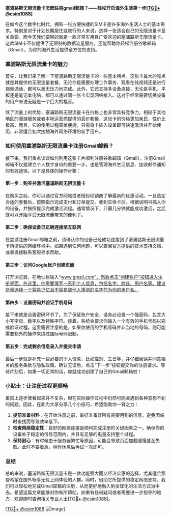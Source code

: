 **塞浦路斯无限流量卡怎麽註冊gmail郵箱？——轻松开启海外生活第一步[[TG💪+ @esim1088](https://t.me/s/esim1088)]**

在如今这个数字化时代，拥有一张方便快捷的SIM卡是许多海外生活人士的基本需求。特别是对于计划长期居住或旅行的人来说，选择一张适合自己的无限流量卡至关重要。而今天我们要聊的就是一款非常实用且广受欢迎的塞浦路斯无限流量卡。这款SIM卡不仅提供了无限制的数据流量服务，还能帮助你轻松注册谷歌邮箱（Gmail），为你的海外生活提供全方位的支持。

### 塞浦路斯无限流量卡的魅力

首先，让我们来了解一下塞浦路斯无限流量卡的一些基本特点。这张卡最大的亮点就是其提供的无限流量套餐，无论你是需要处理工作事务、观看在线视频还是进行视频通话，都可以毫无压力地完成。此外，它还支持多设备连接，无论是手机、平板还是笔记本电脑，都可以通过同一张卡实现网络接入。这对于经常需要切换设备的用户来说无疑是一个巨大的福音。

除了流量上的优势，塞浦路斯无限流量卡在价格上也非常具有竞争力。相较于其他地区的漫游服务或者本地运营商提供的高价套餐，这张卡的价格更加亲民，性价比极高。而且，它的使用过程简单便捷，只需将卡插入设备即可快速激活并开始使用，非常适合初次接触海外网络环境的新手用户。

### 如何使用塞浦路斯无限流量卡注册Gmail邮箱？

接下来，我们重点谈谈如何利用这张卡片顺利注册谷歌邮箱（Gmail）。注册Gmail邮箱不仅是建立个人数字身份的重要一步，也是管理海外生活信息、接收邮件通知的有效途径。以下是具体的操作步骤：

#### 第一步：购买并激活塞浦路斯无限流量卡
在购买之前，你可以通过官方网站或者授权经销商了解最新的优惠活动。一旦选定合适的套餐后，按照指示完成支付和订单提交。收到实体卡后，根据说明书插入你的设备，并按照提示完成激活流程。通常情况下，只需几分钟就能成功激活，之后就可以开始享受无限流量带来的便利了。

#### 第二步：确保设备已正确连接至互联网
在尝试注册Gmail邮箱之前，请确认你的设备已经成功连接到了塞浦路斯无限流量卡所提供的网络环境中。如果遇到任何问题，可以查阅官方提供的技术支持文档，或者直接联系客服寻求帮助。

#### 第三步：访问Google账户创建页面
打开浏览器，在地址栏输入“www.gmail.com”，然后点击“创建账户”按钮进入注册界面。在这里，你需要填写一系列个人信息，包括名字、姓氏、用户名等。建议尽量选择一个容易记忆且不容易被他人猜测的名字作为你的用户名。

#### 第四步：设置密码并验证手机号码
接下来就是设置密码环节了。为了保证账户安全，请务必设置一个强密码，包含大小写字母、数字以及特殊字符。接着，系统会要求你输入一个有效的手机号码以完成验证过程。这里需要注意的是，如果你使用的手机号码并非当地的号码，则可能需要额外的操作来绕过国际号码限制。

#### 第五步：完成剩余信息录入并提交申请
最后一步就是补充一些必要的个人信息，比如性别、生日等，并仔细阅读并同意相关的服务条款与隐私政策。确认无误后，点击“下一步”按钮提交你的注册请求。等待片刻后，如果一切正常的话，你就成功创建了自己的Gmail邮箱啦！

### 小贴士：让注册过程更顺畅
虽然上述步骤看起来并不复杂，但在实际操作过程中仍然可能会遇到各种意想不到的问题。因此，在此为大家分享几个小技巧，希望能助你一臂之力：

1. **提前准备材料**：在开始注册之前，最好准备好所有需要用到的信息，避免因临时查找而导致效率低下。
2. **检查网络稳定性**：良好的网络连接是顺利完成注册的关键因素之一。确保你的设备处于稳定的信号范围内，并且有足够的电量支持整个过程。
3. **保持耐心**：有时候由于服务器繁忙等原因，可能会导致页面加载缓慢甚至失败。此时不要着急，稍作休息后再试一次即可。

### 总结
总的来说，塞浦路斯无限流量卡是一款功能强大而又经济实惠的选择，尤其适合那些希望在国外畅享无忧上网体验的人群。同时，借助它所提供的稳定网络支持，我们可以轻松地完成Gmail邮箱的注册，从而更好地融入到全球化的生活方式当中去。希望这篇文章能够对你有所帮助，如果有任何疑问或者需要进一步指导的地方，欢迎随时咨询相关专业人士[[TG💪+ @esim1088](https://t.me/s/esim1088)]。

[[TG💪+ @esim1088](https://t.me/s/esim1088) ![Image](https://i.postimg.cc/4NQfJmqS/Snipaste-2025-05-13-00-14-12.png)]